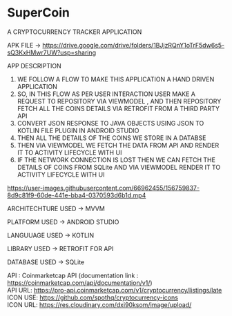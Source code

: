 # SuperCoin
A CRYPTOCURRENCY TRACKER APPLICATION

APK FILE -> https://drive.google.com/drive/folders/1BJjzRQnY1oTrF5dw6s5-sQ3KxHMwr7UW?usp=sharing

APP DESCRIPTION
1. WE FOLLOW A FLOW TO MAKE THIS APPLICATION A HAND DRIVEN APPLICATION 
2. SO, IN THIS FLOW AS PER USER INTERACTION USER MAKE A REQUEST TO REPOSITORY VIA VIEWMODEL , AND THEN REPOSITORY FETCH ALL THE COINS DETAILS VIA RETROFIT FROM A THIRD PARTY API 
3. CONVERT JSON RESPONSE TO JAVA OBJECTS USING JSON TO KOTLIN FILE PLUGIN IN ANDROID STUDIO
4. THEN ALL THE DETAILS OF THE COINS WE STORE IN A DATABSE 
5. THEN VIA VIEWMODEL WE FETCH THE DATA FROM API AND RENDER IT TO ACTIVITY LIFECYCLE WITH UI
6. IF THE NETWORK CONNECTION IS LOST THEN WE CAN FETCH THE DETAILS OF COINS FROM SQLite AND VIA VIEWMODEL RENDER IT TO ACTIVITY LIFECYCLE WITH UI

https://user-images.githubusercontent.com/66962455/156759837-8d9c81f9-60de-441e-bba4-0370593d6b1d.mp4

ARCHITECHTURE USED -> MVVM

PLATFORM USED -> ANDROID STUDIO 

LANGUUAGE USED -> KOTLIN 

LIBRARY USED -> RETROFIT FOR API 

DATABASE USED -> SQLite 

API : Coinmarketcap API (documentation link : https://coinmarketcap.com/api/documentation/v1/)  
API URL: https://pro-api.coinmarketcap.com/v1/cryptocurrency/listings/late  
ICON USE: https://github.com/spothq/cryptocurrency-icons  
ICON URL: https://res.cloudinary.com/dxi90ksom/image/upload/  


